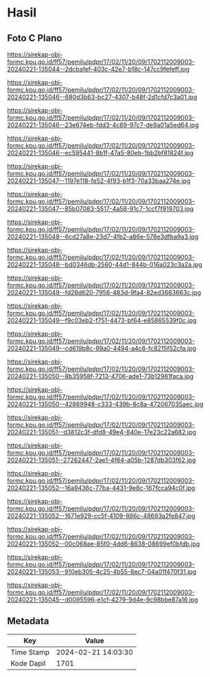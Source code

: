 # Hasil

## Foto C Plano

https://sirekap-obj-formc.kpu.go.id/ff57/pemilu/pdpr/17/02/11/20/09/1702112009003-20240221-135044--2dcbafef-403c-42e7-b18c-147cc9fefeff.jpg

https://sirekap-obj-formc.kpu.go.id/ff57/pemilu/pdpr/17/02/11/20/09/1702112009003-20240221-135046--680d3b63-bc27-4307-b48f-2d1cfd7c3a01.jpg

https://sirekap-obj-formc.kpu.go.id/ff57/pemilu/pdpr/17/02/11/20/09/1702112009003-20240221-135046--23e674eb-fdd3-4c89-97c7-de9a01a5ed64.jpg

https://sirekap-obj-formc.kpu.go.id/ff57/pemilu/pdpr/17/02/11/20/09/1702112009003-20240221-135046--ec595441-8b1f-47a5-80eb-1bb2bf81824f.jpg

https://sirekap-obj-formc.kpu.go.id/ff57/pemilu/pdpr/17/02/11/20/09/1702112009003-20240221-135047--1197e118-fe52-4f93-b1f3-70a33baa274e.jpg

https://sirekap-obj-formc.kpu.go.id/ff57/pemilu/pdpr/17/02/11/20/09/1702112009003-20240221-135047--85b07083-5517-4a58-91c7-1ccf7f919703.jpg

https://sirekap-obj-formc.kpu.go.id/ff57/pemilu/pdpr/17/02/11/20/09/1702112009003-20240221-135048--6cd27a8e-23d7-4fb2-a86e-578e3dfba9a3.jpg

https://sirekap-obj-formc.kpu.go.id/ff57/pemilu/pdpr/17/02/11/20/09/1702112009003-20240221-135048--bd0346db-2560-44d1-844b-016a023c3a2a.jpg

https://sirekap-obj-formc.kpu.go.id/ff57/pemilu/pdpr/17/02/11/20/09/1702112009003-20240221-135049--fd28d620-7956-483d-9fa4-82ed3663663c.jpg

https://sirekap-obj-formc.kpu.go.id/ff57/pemilu/pdpr/17/02/11/20/09/1702112009003-20240221-135049--f9c03eb2-f751-4473-bf64-e85865539f0c.jpg

https://sirekap-obj-formc.kpu.go.id/ff57/pemilu/pdpr/17/02/11/20/09/1702112009003-20240221-135049--cd619b8c-89a0-4494-a4c8-fc8215f52cfa.jpg

https://sirekap-obj-formc.kpu.go.id/ff57/pemilu/pdpr/17/02/11/20/09/1702112009003-20240221-135050--8b35958f-7213-4706-ade1-73b12981faca.jpg

https://sirekap-obj-formc.kpu.go.id/ff57/pemilu/pdpr/17/02/11/20/09/1702112009003-20240221-135050--42869948-c333-439b-8c8a-472067035aec.jpg

https://sirekap-obj-formc.kpu.go.id/ff57/pemilu/pdpr/17/02/11/20/09/1702112009003-20240221-135051--d3812c3f-dfd8-49e4-840e-17e23c22a682.jpg

https://sirekap-obj-formc.kpu.go.id/ff57/pemilu/pdpr/17/02/11/20/09/1702112009003-20240221-135051--27262447-2ae1-4f64-a05b-1287db303f62.jpg

https://sirekap-obj-formc.kpu.go.id/ff57/pemilu/pdpr/17/02/11/20/09/1702112009003-20240221-135052--16a9436c-77ba-4431-9e8c-167fcca94c0f.jpg

https://sirekap-obj-formc.kpu.go.id/ff57/pemilu/pdpr/17/02/11/20/09/1702112009003-20240221-135052--1671e929-cc5f-4109-886c-48693a2fe847.jpg

https://sirekap-obj-formc.kpu.go.id/ff57/pemilu/pdpr/17/02/11/20/09/1702112009003-20240221-135052--00c068ae-85f0-4dd6-8638-08699ef0bfdb.jpg

https://sirekap-obj-formc.kpu.go.id/ff57/pemilu/pdpr/17/02/11/20/09/1702112009003-20240221-135053--910eb305-4c25-4b55-8ec7-04a01f470f31.jpg

https://sirekap-obj-formc.kpu.go.id/ff57/pemilu/pdpr/17/02/11/20/09/1702112009003-20240221-135045--d0095596-e1cf-4279-9d4e-9c98bbe87a16.jpg


## Metadata

| Key        | Value               |
| ---------- | ------------------- |
| Time Stamp | 2024-02-21 14:03:30 |
| Kode Dapil | 1701                |



